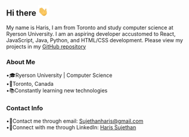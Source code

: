 ## Hi there <img src="waving-hand-joypixels.gif" width="30">

My name is Haris, I am from Toronto and study computer science at Ryerson University. I am an aspiring developer accustomed to React, JavaScript, Java, Python, and HTML/CSS development. Please view my projects in my [GitHub repository](https://github.com/haris-sujethan?tab=repositories)

### About Me

  •🎓Ryerson University | Computer Science <br/>
  •📍Toronto, Canada <br/>
  •📚Constantly learning new technologies <br/>
  
### Contact Info

   •📧Contact me through email: Sujethanharis@gmail.com <br/>
   •💼Connect with me through LinkedIn: [Haris Sujethan](https://www.linkedin.com/in/haris-sujethan-3b251921a/)
